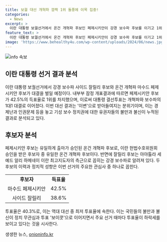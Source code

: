 ```yaml
---
title: 보궐 대선 개혁파 깜짝 1위 돌풍에 이목 집중!
categories:
  - News
excerpt: >
  이란 대통령 보궐선거에서 온건 개혁파 후보인 페제시키안이 강경 보수파 후보를 이기고 1위를 차지했다. 이에 대통령 직을 놓고 5일 결선투표가 예정되어 있으며, 대통령 결정전에서는 개혁파와 보수파의 1대1 대결이 예상된다. 페제시키안 후보의 출마는 예상을 깨고 이변으로 여겨지며, 이란 내무부의 잠정 개표결과에 따르면 투표율은 40.3%에 불과하다고 한다. 
feature_text: >
  이란 대통령 보궐선거에서 온건 개혁파 후보인 페제시키안이 강경 보수파 후보를 이기고 1위를 차지했다. 이에 대통령 직을 놓고 5일 결선투표가 예정되어 있으며, 대통령 결정전에서는 개혁파와 보수파의 1대1 대결이 예상된다. 페제시키안 후보의 출마는 예상을 깨고 이변으로 여겨지며, 이란 내무부의 잠정 개표결과에 따르면 투표율은 40.3%에 불과하다고 한다. 
image: 'https://www.behealthy4u.com/wp-content/uploads/2024/06/news.jpg'
---
```


<p><img src="https://www.behealthy4u.com/wp-content/uploads/2024/06/news.jpg" alt="info 속보" /></p>

<h2 data-ke-size="size26">이란 대통령 선거 결과 분석</h2>

<p data-ke-size="size16">이란 대통령 보궐선거에서 강경 보수파 사이드 잘릴리 후보와 온건 개혁파 마수드 페제시키안 후보가 대결을 벌일 예정이다. 내부부 잠정 개표결과에 따르면 페제시키안 후보가 42.5%의 득표율로 1위를 차지했으며, 이로써 대통령 결선투표는 개혁파와 보수파의 1대1 대결로 이어졌다. 이번 대선 결과는 '이변'으로 받아들여지는 분위기이며, 이는 경제난과 인권문제 등을 놓고 기성 보수 정치권에 대한 유권자들의 불만과 불신이 누적된 결과로 분석되고 있다.</p>

<h2 data-ke-size="size26">후보자 분석</h2>

<p data-ke-size="size16">페제시키안 후보는 유일하게 출마가 승인된 온건 개혁파 후보로, 이란 헌법수호위원회 승인을 받은 후보자 중 유일한 온건 개혁파 후보이다. 반면에 잘릴리 후보는 아야톨라 세예드 알리 하메네이 이란 최고지도자의 측근으로 꼽히는 강경 보수파로 알려져 있다. 두 후보의 이력과 정치적 성향은 이번 선거의 주요한 관심사 중 하나로 꼽힌다.</p>

<table>
    <tr>
        <td style="text-align: center; height: 17px;"><b>후보자</b></td>
        <td style="text-align: center; height: 17px;"><b>득표율</b></td>
    </tr>
    <tr>
        <td style="text-align: center; height: 17px;">마수드 페제시키안</td>
        <td style="text-align: center; height: 17px;">42.5%</td>
    </tr>
    <tr>
        <td style="text-align: center; height: 17px;">사이드 잘릴리</td>
        <td style="text-align: center; height: 17px;">38.6%</td>
    </tr>
</table>

<p data-ke-size="size16">투표율은 40.3%로, 이는 역대 대선 중 최저 투표율에 속한다. 이는 국민들의 불만과 불신이 정치 무관심과 투표 '보이콧'으로 이어지면서 주요 선거 때마다 투표율이 하락세를 보이고 있다는 것을 시사한다.</p>
생생한 뉴스, <a href="https://onioninfo.kr" rel="dofollow">onioninfo.kr</a>


